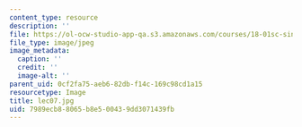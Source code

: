 ```yaml
---
content_type: resource
description: ''
file: https://ol-ocw-studio-app-qa.s3.amazonaws.com/courses/18-01sc-single-variable-calculus-fall-2010/7989ecb88065b8e500439dd3071439fb_lec07.jpg
file_type: image/jpeg
image_metadata:
  caption: ''
  credit: ''
  image-alt: ''
parent_uid: 0cf2fa75-aeb6-82db-f14c-169c98cd1a15
resourcetype: Image
title: lec07.jpg
uid: 7989ecb8-8065-b8e5-0043-9dd3071439fb
---
```

